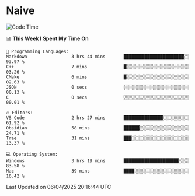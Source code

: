 # Naive
<!-- ## 日拱一卒，功不唐捐 -->
<!-- [![GitHub Streak](https://streak-stats.demolab.com/?user=XiaoXKKK)](https://git.io/streak-stats) -->
<!--START_SECTION:waka-->
![Code Time](http://img.shields.io/badge/Code%20Time-357%20hrs%2048%20mins-blue)

📊 **This Week I Spent My Time On** 

```text
💬 Programming Languages: 
Markdown                 3 hrs 44 mins       ███████████████████████░░   93.97 % 
C++                      7 mins              █░░░░░░░░░░░░░░░░░░░░░░░░   03.26 % 
CMake                    6 mins              █░░░░░░░░░░░░░░░░░░░░░░░░   02.63 % 
JSON                     0 secs              ░░░░░░░░░░░░░░░░░░░░░░░░░   00.13 % 
C                        0 secs              ░░░░░░░░░░░░░░░░░░░░░░░░░   00.01 % 

🔥 Editors: 
VS Code                  2 hrs 27 mins       ███████████████░░░░░░░░░░   61.92 % 
Obsidian                 58 mins             ██████░░░░░░░░░░░░░░░░░░░   24.71 % 
Trae                     31 mins             ███░░░░░░░░░░░░░░░░░░░░░░   13.37 % 

💻 Operating System: 
Windows                  3 hrs 19 mins       █████████████████████░░░░   83.58 % 
Mac                      39 mins             ████░░░░░░░░░░░░░░░░░░░░░   16.42 % 
```


 Last Updated on 06/04/2025 20:16:44 UTC
<!--END_SECTION:waka-->
